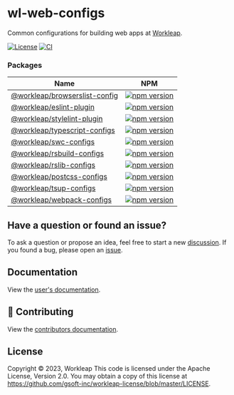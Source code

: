 # wl-web-configs

Common configurations for building web apps at [Workleap](https://workleap.com/).

[![License](https://img.shields.io/badge/License-Apache_2.0-blue.svg)](./LICENSE)
[![CI](https://github.com/gsoft-inc/wl-web-configs/actions/workflows/ci.yml/badge.svg)](https://github.com/gsoft-inc/wl-web-configs/actions/workflows/ci.yml)

### Packages

| Name | NPM |
| --- | --- |
| [@workleap/browserslist-config](packages/browserslist-config/README.md) | [![npm version](https://img.shields.io/npm/v/@workleap/browserslist-config)](https://www.npmjs.com/package/@workleap/browserslist-config) |
| [@workleap/eslint-plugin](packages/eslint-plugin/README.md) | [![npm version](https://img.shields.io/npm/v/@workleap/eslint-plugin)](https://www.npmjs.com/package/@workleap/eslint-plugin) |
| [@workleap/stylelint-plugin](packages/stylelint-configs/README.md) | [![npm version](https://img.shields.io/npm/v/@workleap/stylelint-configs)](https://www.npmjs.com/package/@workleap/stylelint-configs) |
| [@workleap/typescript-configs](packages/typescript-configs/README.md) | [![npm version](https://img.shields.io/npm/v/@workleap/typescript-configs)](https://www.npmjs.com/package/@workleap/typescript-configs) |
| [@workleap/swc-configs](packages/swc-configs/README.md) | [![npm version](https://img.shields.io/npm/v/@workleap/swc-configs)](https://www.npmjs.com/package/@workleap/swc-configs) |
| [@workleap/rsbuild-configs](packages/rsbuild-configs/README.md) | [![npm version](https://img.shields.io/npm/v/@workleap/rsbuild-configs)](https://www.npmjs.com/package/@workleap/rsbuild-configs) |
| [@workleap/rslib-configs](packages/rslib-configs/README.md) | [![npm version](https://img.shields.io/npm/v/@workleap/rslib-configs)](https://www.npmjs.com/package/@workleap/rslib-configs) |
| [@workleap/postcss-configs](packages/postcss-configs/README.md) | [![npm version](https://img.shields.io/npm/v/@workleap/postcss-configs)](https://www.npmjs.com/package/@workleap/postcss-configs) |
| [@workleap/tsup-configs](packages/tsup-configs/README.md) | [![npm version](https://img.shields.io/npm/v/@workleap/tsup-configs)](https://www.npmjs.com/package/@workleap/tsup-configs) |
| [@workleap/webpack-configs](packages/webpack-configs/README.md) | [![npm version](https://img.shields.io/npm/v/@workleap/webpack-configs)](https://www.npmjs.com/package/@workleap/webpack-configs) |

## Have a question or found an issue?

To ask a question or propose an idea, feel free to start a new [discussion](https://github.com/gsoft-inc/wl-web-configs/discussions). If you found a bug, please open an [issue](https://github.com/gsoft-inc/wl-web-configs/issues).

## Documentation

View the [user's documentation](https://gsoft-inc.github.io/wl-web-configs/).

## 🤝 Contributing

View the [contributors documentation](./CONTRIBUTING.md).

## License

Copyright © 2023, Workleap This code is licensed under the Apache License, Version 2.0. You may obtain a copy of this license at https://github.com/gsoft-inc/workleap-license/blob/master/LICENSE.
